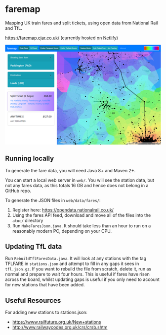 # faremap
Mapping UK train fares and split tickets, using open data from National Rail and TfL.

https://faremap.cjar.co.uk/
(currently hosted on [Netlify](https://www.netlify.com/))

![website preview](https://raw.githubusercontent.com/JakeCracknell/fare_map/master/preview.png)

## Running locally
To generate the fare data, you will need Java 8+ and Maven 2+.

You can start a local web server in `web/`. You will see the station data, but not any fares data, as this totals 16 GB and hence does not belong in a GitHub repo.

To generate the JSON files in `web/data/fares/`:
1. Register here: https://opendata.nationalrail.co.uk/
2. Using the fares API feed, download and move all of the files into the `atoc/` directory
3. Run `MakeFaresJson.java`. It should take less than an hour to run on a reasonably modern PC, depending on your CPU.

## Updating TfL data
Run `RebuildTflFaresData.java`. It will look at any stations with the tag TFLFARE in `stations.json` and attempt to fill in any gaps it sees in `tfl.json.gz`. If you want to rebuild the file from scratch, delete it, run as normal and prepare to wait four hours. This is useful if fares have risen across the board, whilst updating gaps is useful if you only need to account for new stations that have been added.

## Useful Resources
For adding new stations to stations.json:
* https://www.railfuture.org.uk/New+stations
* http://www.railwaycodes.org.uk/crs/crsb.shtm
